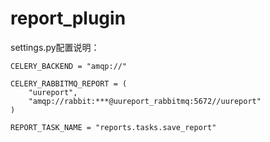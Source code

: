 report_plugin
============
settings.py配置说明：

	CELERY_BACKEND = "amqp://"
	
	CELERY_RABBITMQ_REPORT = (
        "uureport",
        "amqp://rabbit:***@uureport_rabbitmq:5672//uureport"
    )
    
    REPORT_TASK_NAME = "reports.tasks.save_report"
